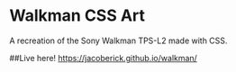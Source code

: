 # Walkman CSS Art

A recreation of the Sony Walkman TPS-L2 made with CSS.

##Live here!
https://jacoberick.github.io/walkman/
